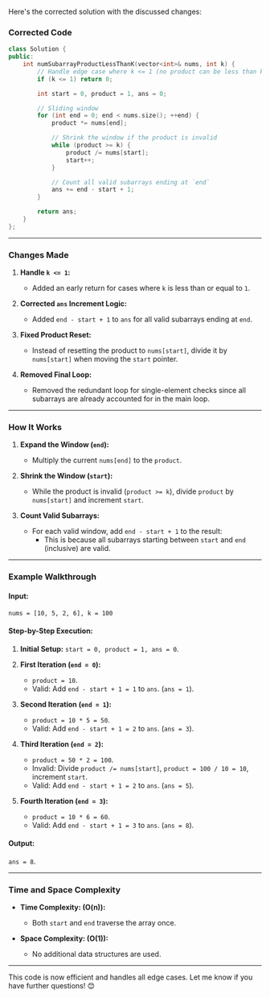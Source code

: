 Here's the corrected solution with the discussed changes:

### **Corrected Code**
```cpp
class Solution {
public:
    int numSubarrayProductLessThanK(vector<int>& nums, int k) {
        // Handle edge case where k <= 1 (no product can be less than k)
        if (k <= 1) return 0;

        int start = 0, product = 1, ans = 0;

        // Sliding window
        for (int end = 0; end < nums.size(); ++end) {
            product *= nums[end];

            // Shrink the window if the product is invalid
            while (product >= k) {
                product /= nums[start];
                start++;
            }

            // Count all valid subarrays ending at `end`
            ans += end - start + 1;
        }

        return ans;
    }
};
```

---

### **Changes Made**

1. **Handle `k <= 1`:**
   - Added an early return for cases where `k` is less than or equal to `1`.

2. **Corrected `ans` Increment Logic:**
   - Added `end - start + 1` to `ans` for all valid subarrays ending at `end`.

3. **Fixed Product Reset:**
   - Instead of resetting the product to `nums[start]`, divide it by `nums[start]` when moving the `start` pointer.

4. **Removed Final Loop:**
   - Removed the redundant loop for single-element checks since all subarrays are already accounted for in the main loop.

---

### **How It Works**

1. **Expand the Window (`end`):**
   - Multiply the current `nums[end]` to the `product`.

2. **Shrink the Window (`start`):**
   - While the product is invalid (`product >= k`), divide `product` by `nums[start]` and increment `start`.

3. **Count Valid Subarrays:**
   - For each valid window, add `end - start + 1` to the result:
     - This is because all subarrays starting between `start` and `end` (inclusive) are valid.

---

### **Example Walkthrough**

#### Input:
`nums = [10, 5, 2, 6], k = 100`

#### Step-by-Step Execution:
1. **Initial Setup:** `start = 0, product = 1, ans = 0`.

2. **First Iteration (`end = 0`):**
   - `product = 10`.
   - Valid: Add `end - start + 1 = 1` to `ans`. (`ans = 1`).

3. **Second Iteration (`end = 1`):**
   - `product = 10 * 5 = 50`.
   - Valid: Add `end - start + 1 = 2` to `ans`. (`ans = 3`).

4. **Third Iteration (`end = 2`):**
   - `product = 50 * 2 = 100`.
   - Invalid: Divide `product /= nums[start]`, `product = 100 / 10 = 10`, increment `start`.
   - Valid: Add `end - start + 1 = 2` to `ans`. (`ans = 5`).

5. **Fourth Iteration (`end = 3`):**
   - `product = 10 * 6 = 60`.
   - Valid: Add `end - start + 1 = 3` to `ans`. (`ans = 8`).

#### Output:
`ans = 8`.

---

### **Time and Space Complexity**

- **Time Complexity: \(O(n)\):**
  - Both `start` and `end` traverse the array once.

- **Space Complexity: \(O(1)\):**
  - No additional data structures are used.

---

This code is now efficient and handles all edge cases. Let me know if you have further questions! 😊